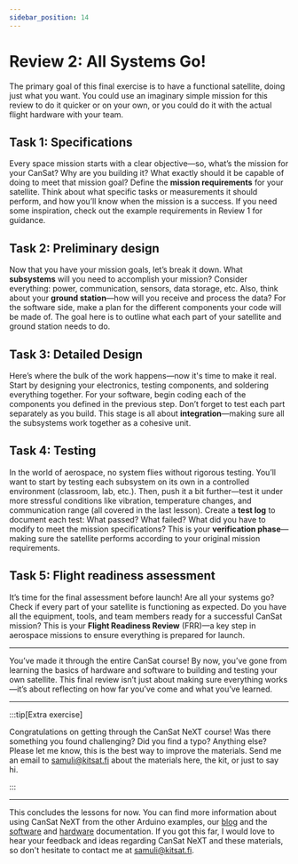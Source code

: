 ```yaml
---
sidebar_position: 14
---
```


# Review 2: All Systems Go!

The primary goal of this final exercise is to have a functional satellite, doing just what you want. You could use an imaginary simple mission for this review to do it quicker or on your own, or you could do it with the actual flight hardware with your team.

## Task 1: Specifications

Every space mission starts with a clear objective—so, what’s the mission for your CanSat? Why are you building it? What exactly should it be capable of doing to meet that mission goal?
Define the **mission requirements** for your satellite. Think about what specific tasks or measurements it should perform, and how you’ll know when the mission is a success. If you need some inspiration, check out the example requirements in Review 1 for guidance.


## Task 2: Preliminary design

Now that you have your mission goals, let’s break it down. What **subsystems** will you need to accomplish your mission? Consider everything: power, communication, sensors, data storage, etc.
Also, think about your **ground station**—how will you receive and process the data? For the software side, make a plan for the different components your code will be made of. The goal here is to outline what each part of your satellite and ground station needs to do.


## Task 3: Detailed Design

Here’s where the bulk of the work happens—now it's time to make it real. Start by designing your electronics, testing components, and soldering everything together.
For your software, begin coding each of the components you defined in the previous step. Don’t forget to test each part separately as you build. This stage is all about **integration**—making sure all the subsystems work together as a cohesive unit.

## Task 4: Testing

In the world of aerospace, no system flies without rigorous testing. You’ll want to start by testing each subsystem on its own in a controlled environment (classroom, lab, etc.). Then, push it a bit further—test it under more stressful conditions like vibration, temperature changes, and communication range (all covered in the last lesson).
Create a **test log** to document each test: What passed? What failed? What did you have to modify to meet the mission specifications? This is your **verification phase**—making sure the satellite performs according to your original mission requirements.

## Task 5: Flight readiness assessment

It’s time for the final assessment before launch! Are all your systems go? Check if every part of your satellite is functioning as expected. Do you have all the equipment, tools, and team members ready for a successful CanSat mission?
This is your **Flight Readiness Review** (FRR)—a key step in aerospace missions to ensure everything is prepared for launch.

---
You’ve made it through the entire CanSat course! By now, you’ve gone from learning the basics of hardware and software to building and testing your own satellite. This final review isn’t just about making sure everything works—it’s about reflecting on how far you’ve come and what you’ve learned.

---

:::tip[Extra exercise]

Congratulations on getting through the CanSat NeXT course! Was there something you found challenging? Did you find a typo? Anything else? Please let me know, this is the best way to improve the materials. Send me an email to samuli@kitsat.fi about the materials here, the kit, or just to say hi.

:::


---

This concludes the lessons for now. You can find more information about using CanSat NeXT from the other Arduino examples, our [blog](./../../blog/) and the [software](./../CanSat-software/CanSat-software.md) and [hardware](./../CanSat-hardware/CanSat-hardware.md) documentation. If you got this far, I would love to hear your feedback and ideas regarding CanSat NeXT and these materials, so don't hesitate to contact me at samuli@kitsat.fi.